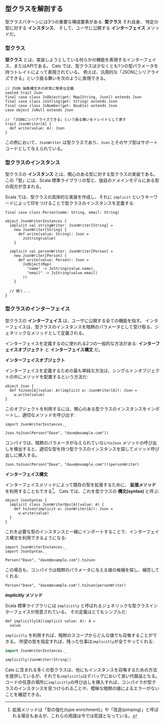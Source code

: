 ## 型クラスを解剖する

型クラスパターンには3つの重要な構成要素がある:
**型クラス** それ自身、
特定の型に対する **インスタンス**、
そして、ユーザに公開する **インターフェイス** メソッドだ。

### 型クラス

**型クラス** とは、実装しようとしている何らかの機能を表現するインターフェイス、またはAPIである。
Cats では、型クラスは少なくとも1つの型パラメータを持つトレイトによって表現されている。
例えば、汎用的な「JSONにシリアライズできる」という振る舞いを次のように表現できる。

```tut:book:silent
// JSON 抽象構文木の非常に簡素な定義
sealed trait Json
final case class JsObject(get: Map[String, Json]) extends Json
final case class JsString(get: String) extends Json
final case class JsNumber(get: Double) extends Json
case object JsNull extends Json

// 「JSONにシリアライズできる」という振る舞いをトレイトとして表す
trait JsonWriter[A] {
  def write(value: A): Json
}
```

この例において、`JsonWriter` は型クラスであり、`Json` とそのサブ型はサポートコードとして与えられている。

### 型クラスのインスタンス

型クラスの **インスタンス** とは、関心のある型に対する型クラスの実装である。この「型」には、Scala 標準ライブラリの型と、独自のドメインモデルにある型の両方が含まれる。

Scala では、型クラスの具体的な実装を作成し、それに `implicit` というキーワードによって印をつけることで型クラスのインスタンスを定義する:

```tut:book:silent
final case class Person(name: String, email: String)

object JsonWriterInstances {
  implicit val stringWriter: JsonWriter[String] =
    new JsonWriter[String] {
      def write(value: String): Json =
        JsString(value)
    }

  implicit val personWriter: JsonWriter[Person] =
    new JsonWriter[Person] {
      def write(value: Person): Json =
        JsObject(Map(
          "name" -> JsString(value.name),
          "email" -> JsString(value.email)
        ))
    }

  // 続く...
}
```

### 型クラスのインターフェイス

型クラスの **インターフェイス** は、ユーザに公開する全ての機能を指す。
インターフェイスは、型クラスのインスタンスを暗黙のパラメータとして受け取る、ジェネリックなメソッドとして定義される。

インターフェイスを定義するのに使われる2つの一般的な方法がある:
**インターフェイスオブジェクト** と **インターフェイス構文** だ。

**インターフェイスオブジェクト**

インターフェイスを定義するための最も単純な方法は、シングルトンオブジェクトの中にメソッドを配置するという方法だ:

```tut:book:silent
object Json {
  def toJson[A](value: A)(implicit w: JsonWriter[A]): Json =
    w.write(value)
}
```

このオブジェクトを利用するには、関心のある型クラスのインスタンスをインポートし、適切なメソッドを呼び出す:

```tut:book:silent
import JsonWriterInstances._
```

```tut:book
Json.toJson(Person("Dave", "dave@example.com"))
```

コンパイラは、暗黙のパラメータが与えられていない`toJson` メソッドの呼び出しを検出すると、適切な型を持つ型クラスのインスタンスを探してメソッド呼び出しに挿入する。

```tut:book:silent
Json.toJson(Person("Dave", "dave@example.com"))(personWriter)
```

**インターフェイス構文**

インターフェイスメソッドによって既存の型を拡張するために、 **拡張メソッド** を利用することもできる[^pimping]。
Cats では、これを型クラスの **構文(syntax)** と呼ぶ:

[^pimping]: 拡張メソッドは「型の強化(type enrichment)」や「改造(pimping)」と呼ばれる場合もあるが、これらの用語は今では死語となっている。

```tut:book:silent
object JsonSyntax {
  implicit class JsonWriterOps[A](value: A) {
    def toJson(implicit w: JsonWriter[A]): Json =
      w.write(value)
  }
}
```

これを必要な型のインスタンスと一緒にインポートすることで、インターフェイス構文を利用できるようになる:

```tut:book:silent
import JsonWriterInstances._
import JsonSyntax._
```

```tut:book:silent
Person("Dave", "dave@example.com").toJson
```

この場合も、コンパイラは暗黙のパラメータに与える値の候補を探し、補完してくれる:

```tut:book
Person("Dave", "dave@example.com").toJson(personWriter)
```

***implicitly* メソッド**

Scala 標準ライブラリには `implicitly` と呼ばれるジェネリックな型クラスインターフェイスが用意されている。
その定義はとてもシンプルだ:

```tut:book:silent
def implicitly[A](implicit value: A): A =
  value
```

`implicitly` を利用すれば、暗黙のスコープからどんな値でも召喚することができる。
所望の型を指定すれば、残った仕事は`implicitly`が全てやってくれる:

```scala
import JsonWriterInstances._

implicitly[JsonWriter[String]]
```

Cats に含まれる多くの型クラスは、他にもインスタンスを召喚するための方法を提供しているが、それでも`implicitly`はデバッグにおいて良い代替品となる。
コードの任意の場所に`implicitly`の呼び出しを挿入すれば、コンパイラが型クラスのインスタンスを見つけられることや、曖昧な暗黙の値によるエラーがないことを確認できる。
